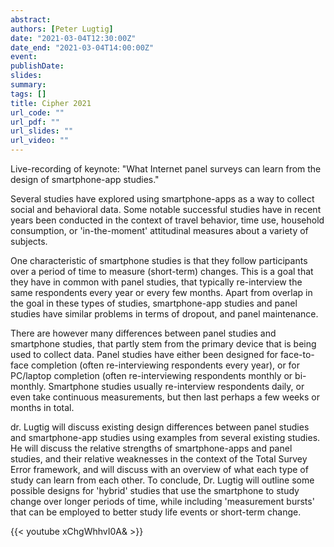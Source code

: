 ```yaml
---
abstract:
authors: [Peter Lugtig]
date: "2021-03-04T12:30:00Z"
date_end: "2021-03-04T14:00:00Z"
event:
publishDate: 
slides:
summary:
tags: []
title: Cipher 2021
url_code: ""
url_pdf: ""
url_slides: ""
url_video: ""
---
```

Live-recording of keynote: "What Internet panel surveys can learn from the design of smartphone-app studies."

Several studies have explored using smartphone-apps as a way to collect social and behavioral data. Some notable successful studies have in recent years been conducted in the context of travel behavior, time use, household consumption, or 'in-the-moment' attitudinal measures about a variety of subjects. 

One characteristic of smartphone studies is that they follow participants over a period of time to measure (short-term) changes. This is a goal that they have in common with panel studies, that typically re-interview the same respondents every year or every few months. Apart from overlap in the goal in these types of studies, smartphone-app studies and panel studies have similar problems in terms of dropout, and panel maintenance. 

There are however many differences between panel studies and smartphone studies, that partly stem from the primary device that is being used to collect data. Panel studies have either been designed for face-to-face completion (often re-interviewing respondents every year), or for PC/laptop completion (often re-interviewing respondents monthly or bi-monthly. Smartphone studies usually re-interview respondents daily, or even take continuous measurements, but then last perhaps a few weeks or months in total.

dr. Lugtig will discuss existing design differences between panel studies and smartphone-app studies using examples from several existing studies. He will discuss the relative strengths of smartphone-apps and panel studies, and their relative weaknesses in the context of the Total Survey Error framework, and will discuss with an overview of what each type of study can learn from each other. To conclude, Dr. Lugtig will outline some possible designs for 'hybrid' studies that use the smartphone to study change over longer periods of time, while including 'measurement bursts' that can be employed to better study life events or short-term change.


{{< youtube xChgWhhvI0A& >}}